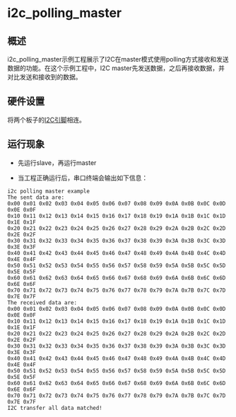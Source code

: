 # i2c_polling_master

## 概述

i2c_polling_master示例工程展示了I2C在master模式使用polling方式接收和发送数据的功能。在这个示例工程中，I2C master先发送数据，之后再接收数据，并对比发送和接收到的数据。

## 硬件设置

将两个板子的[I2C引脚](lab_board_app_i2c_pin)相连。

## 运行现象

- 先运行slave，再运行master

- 当工程正确运行后，串口终端会输出如下信息：
```console
i2c polling master example
The sent data are:
0x00 0x01 0x02 0x03 0x04 0x05 0x06 0x07 0x08 0x09 0x0A 0x0B 0x0C 0x0D 0x0E 0x0F
0x10 0x11 0x12 0x13 0x14 0x15 0x16 0x17 0x18 0x19 0x1A 0x1B 0x1C 0x1D 0x1E 0x1F
0x20 0x21 0x22 0x23 0x24 0x25 0x26 0x27 0x28 0x29 0x2A 0x2B 0x2C 0x2D 0x2E 0x2F
0x30 0x31 0x32 0x33 0x34 0x35 0x36 0x37 0x38 0x39 0x3A 0x3B 0x3C 0x3D 0x3E 0x3F
0x40 0x41 0x42 0x43 0x44 0x45 0x46 0x47 0x48 0x49 0x4A 0x4B 0x4C 0x4D 0x4E 0x4F
0x50 0x51 0x52 0x53 0x54 0x55 0x56 0x57 0x58 0x59 0x5A 0x5B 0x5C 0x5D 0x5E 0x5F
0x60 0x61 0x62 0x63 0x64 0x65 0x66 0x67 0x68 0x69 0x6A 0x6B 0x6C 0x6D 0x6E 0x6F
0x70 0x71 0x72 0x73 0x74 0x75 0x76 0x77 0x78 0x79 0x7A 0x7B 0x7C 0x7D 0x7E 0x7F
The received data are:
0x00 0x01 0x02 0x03 0x04 0x05 0x06 0x07 0x08 0x09 0x0A 0x0B 0x0C 0x0D 0x0E 0x0F
0x10 0x11 0x12 0x13 0x14 0x15 0x16 0x17 0x18 0x19 0x1A 0x1B 0x1C 0x1D 0x1E 0x1F
0x20 0x21 0x22 0x23 0x24 0x25 0x26 0x27 0x28 0x29 0x2A 0x2B 0x2C 0x2D 0x2E 0x2F
0x30 0x31 0x32 0x33 0x34 0x35 0x36 0x37 0x38 0x39 0x3A 0x3B 0x3C 0x3D 0x3E 0x3F
0x40 0x41 0x42 0x43 0x44 0x45 0x46 0x47 0x48 0x49 0x4A 0x4B 0x4C 0x4D 0x4E 0x4F
0x50 0x51 0x52 0x53 0x54 0x55 0x56 0x57 0x58 0x59 0x5A 0x5B 0x5C 0x5D 0x5E 0x5F
0x60 0x61 0x62 0x63 0x64 0x65 0x66 0x67 0x68 0x69 0x6A 0x6B 0x6C 0x6D 0x6E 0x6F
0x70 0x71 0x72 0x73 0x74 0x75 0x76 0x77 0x78 0x79 0x7A 0x7B 0x7C 0x7D 0x7E 0x7F
I2C transfer all data matched!
```


